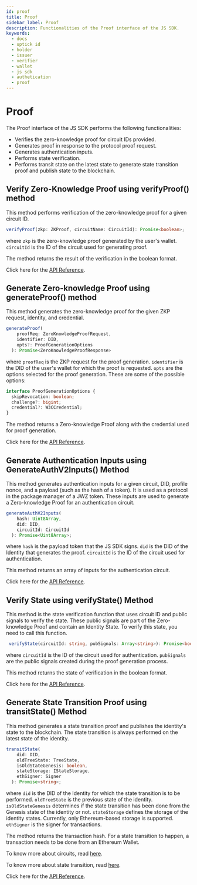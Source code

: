 ```yaml
---
id: proof
title: Proof
sidebar_label: Proof
description: Functionalities of the Proof interface of the JS SDK.
keywords:
  - docs
  - uptick id
  - holder
  - issuer
  - verifier
  - wallet
  - js sdk
  - authetication
  - proof
---
```


# Proof

The Proof interface of the JS SDK performs the following functionalities:

- Verifies the zero-knowledge proof for circuit IDs provided.
- Generates proof in response to the protocol proof request.
- Generates authentication inputs.
- Performs state verification.
- Performs transit state on the latest state to generate state transition proof and publish state to the blockchain.

## Verify Zero-Knowledge Proof using verifyProof() method

This method performs verification of the zero-knowledge proof for a given circuit ID.

```typescript
verifyProof(zkp: ZKProof, circuitName: CircuitId): Promise<boolean>;
```

where `zkp` is the zero-knowledge proof generated by the user's wallet.
`circuitId` is the ID of the circuit used for generating proof.

The method returns the result of the verification in the boolean format.

Click here for the <a href="https://0xpolygonid.github.io/js-sdk-tutorials/docs/api/js-sdk.proofservice.verifyproof#proofserviceverifyproof-method" target="_blank">API Reference</a>.

## Generate Zero-knowledge Proof using generateProof() method

This method generates the zero-knowledge proof for the given ZKP request, identity, and credential.

```typescript
generateProof(
    proofReq: ZeroKnowledgeProofRequest,
    identifier: DID,
    opts?: ProofGenerationOptions
  ): Promise<ZeroKnowledgeProofResponse>
```

where `proofReq` is the ZKP request for the proof generation.
`identifier` is the DID of the user's wallet for which the proof is requested.
`opts` are the options selected for the proof generation. These are some of the possible options:

```typescript
interface ProofGenerationOptions {
  skipRevocation: boolean;
  challenge?: bigint;
  credential?: W3CCredential;
}
```

The method returns a Zero-knowledge Proof along with the credential used for proof generation.

Click here for the <a href="https://0xpolygonid.github.io/js-sdk-tutorials/docs/api/js-sdk.proofservice.generateproof#proofservicegenerateproof-method" target="_blank">API Reference</a>.

## Generate Authentication Inputs using GenerateAuthV2Inputs() Method

This method generates authentication inputs for a given circuit, DID, profile nonce, and a payload (such as the hash of a token). It is used as a protocol in the package manager of a JWZ token. These inputs are used to generate a Zero-knowledge Proof for an authentication circuit.

```typescript
generateAuthV2Inputs(
    hash: Uint8Array,
    did: DID,
    circuitId: CircuitId
  ): Promise<Uint8Array>;
```

where `hash` is the payload token that the JS SDK signs.
`did` is the DID of the Identity that generates the proof.
`circuitId` is the ID of the circuit used for authentication.

This method returns an array of inputs for the authentication circuit.

Click here for the <a href="https://0xpolygonid.github.io/js-sdk-tutorials/docs/api/js-sdk.proofservice.generateauthv2inputs#proofservicegenerateauthv2inputs-method" target="_blank">API Reference</a>.

## Verify State using verifyState() Method

This method is the state verification function that uses circuit ID and public signals to verify the state. These public signals are part of the Zero-knowledge Proof and contain an Identity State. To verify this state, you need to call this function.

```typescript
 verifyState(circuitId: string, pubSignals: Array<string>): Promise<boolean>;
```

where `circuitId` is the ID of the circuit used for authentication.
`pubSignals` are the public signals created during the proof generation process.

This method returns the state of verification in the boolean format.

Click here for the <a href="https://0xpolygonid.github.io/js-sdk-tutorials/docs/api/js-sdk.proofservice.verifystate#proofserviceverifystate-method" target="_blank">API Reference</a>.

## Generate State Transition Proof using transitState() Method

This method generates a state transition proof and publishes the identity's state to the blockchain. The state transition is always performed on the latest state of the identity.

```typescript
transitState(
    did: DID,
    oldTreeState: TreeState,
    isOldStateGenesis: boolean,
    stateStorage: IStateStorage,
    ethSigner: Signer
  ): Promise<string>;
```

where `did` is the DID of the Identity for which the state transition is to be performed.
`oldTreeState` is the previous state of the identity.
`isOldStateGenesis` determines if the state transition has been done from the Genesis state of the identity or not.
`stateStorage` defines the storage of the identity states. Currently, only Ethereum-based storage is supported.
`ethSigner` is the signer for transactions.

The method returns the transaction hash. For a state transition to happen, a transaction needs to be done from an Ethereum Wallet.

To know more about circuits, read [here](https://docs.iden3.io/protocol/main-circuits/).

To know more about state transition, read [here](https://docs.iden3.io/getting-started/state-transition/state-transition/).

Click here for the <a href="https://0xpolygonid.github.io/js-sdk-tutorials/docs/api/js-sdk.proofservice.transitstate#proofservicetransitstate-method" target="_blank">API Reference</a>.

